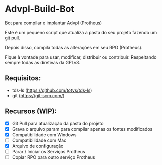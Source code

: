 # Advpl-Build-Bot
Bot para compilar e implantar Advpl (Protheus)

Este é um pequeno script que atualiza a pasta do seu projeto fazendo um git pull.

Depois disso, compila todas as alterações em seu RPO (Protheus).

Fique à vontade para usar, modificar, distribuir ou contribuir. Respeitando sempre todas as diretivas da GPLv3.

## Requisitos:
* tds-ls (https://github.com/totvs/tds-ls)
* git (https://git-scm.com/)

## Recursos (WIP):
- [x] Git Pull para atualização da pasta do projeto
- [x] Grava o arquivo param para compilar apenas os fontes modificados
- [x] Compatibilidade com Windows
- [ ] Compatibilidade com Mac
- [x] Arquivo de configuração
- [ ] Parar / Iniciar os Serviços Protheus
- [ ] Copiar RPO para outro serviço Protheus
